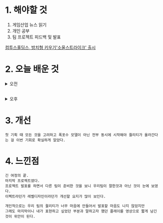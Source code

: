 
# 1. 해야할 것

1. 게임산업 뉴스 읽기 
2. 개인 공부  
3. 팀 프로젝트 피드백 및 발표

[컴투스홀딩스, 방치형 키우기'소울스트라이크' 출시](https://www.gamemeca.com/view.php?gid=1745019)



# 2. 오늘 배운 것

<details>
<summary>오전</summary>

## 팀 프로젝트 피드백

< 안영일, 김탁영 멘토님 피드백 >

Q. 여기서 중점을 둔 것, 전달하고자 하는 게임성이 무엇인가?

Q. 몬스터가 느낌표가 뜨는 확률은 몇 퍼센트냐?

Q. 보스의 공격 모션 중 플레이어가 공격하면 모션이 끊기는 것이 있나?\
플레이어가 몬스터를 공격해서 타격이 성공했을 때, 몬스터의 경직 또는 동작 멈춤이 없음.\
이어지는 동작에서 다른 모션이 나왔으면 좋겠다. 그런 것들이 플레이어 입장에서 짤짤이가 됨.
****
< 기타 >

쌓는 건 어려운데, 소비에 대한 피드백이 너무 가치가 없다.
- 얻는 걸 더 잘 얻게 하고, 소비도 접근성을 늘리면 더 좋지 않을까?

게임에서 보통 일반 몹과 싸워서 게이지를 채운 상태로 보스에게 갔을 때 게이지 먼저 쓰고 싸우는 형태\
- 플레이어에게 편의성을 주는 건데 지금 이게 없다.

스페셜 게이지 - 보상 심리에 비해 노력이 과하게 들어간다. 역으로 너무 피드백이 강하면 그것만 유도하게 됨.

> 세키로의 경우 - 몬스터의 공격력이 높으면 플레이어가 체간쌓는게 쉽고, 공격력이 낮으면 체간쌓는 게 어려움.

- 새로운 유저는 느낌표도 모를 것.
- 느낌표가 떠서 게이지를 채우고 싸우는 것은 이 게임의 일부분.
- 게이지에 대한 유저 경험은 다를 것을 생각해라.

- 공격범위가 너무 작음. 플레이하는 입장에서는 공격범위가 넓은 게 좋음.

내가 가장 좋았던 플레이 경험과 내가 만든 게임을 계속 비교하면서 이게 재미있나? 밋밋하지 않은가? 하고 계속 생각해야 함. 비교분석하며 발전시켜야 함.
****
< 레벨디자인 > 

- 실외에서 실내로 나가는 것 좋았다.
- 실내에서의 전투가 난잡하다. 2마리가 아니라 1마리가 낫지 않았을까?
- 2마리가 나오는 것은 게임의 중후반부에 사용된다.(세키로의 경우)
- 플레이어가 전투 경험을 숙달하게 하기 위해서는 생각보다 학습 경험이 많이 필요함.

- 플레이어가 처음에 보스룸까지 바로 갈 수 있느냐?
- 각 방이 비슷한 느낌이 듦. 간단한 세팅만으로도 조명으로도 플레이어가 환경을 다르게 느끼게 할 수 있음. 플레이어가 지루하지않게 할 환경을 만들어야 함.
- 환경 변화로 플레이어는 여기가 보스 방
> 벽에 그 섹터에 네이밍을 적어두는 데, 
> 크게크게 더미로 하는 게 나음. 그래비티가 너무 세세해도 플레이어는 그냥 지나침.
> 빛을 이용
> 빛나는 오브젝트들을 배치하면
> 메마른 환경이지만, 어느 방에는 꽃이 피어있다. 환경의 변화. 문의 모양 형태

내부에서 외부로 나갈 때 - 보스를 죽이면 벽이 부서짐. 불이 꺼짐. 보스 눈만 보임. 가까이 가면 실루엣이 점점 노출되게. 연출적인 요소. 

- 사람들이 흥분하게 집중하게, 약간의 연출적인 요소를 추가해도 다 달라짐.
- 유저들에게 어필. 사람들의 몰입감을 높히는 장치.

레벨디자인의 디테일
덩치가 큰 몬스터가 있는 지역 - 벽이 깨져있음.
빠른 몬스터가 있는 지역 - 벽에 그을음이 있음. 긁힌 자국이 있음.

****
< 현재 만들어 놓은 기획서 >
```
현재 어떤 데이터를 쓰는 걸 적어야 아는 사람만 알 수 있는 문서. 
설명이 들어가야함. 
저를 뽑아주세요하는 포트폴리오를 만들기 위해서는 현재 포장을 많이 해야할 것이다.
뭐에 대해서 얘기하고자 하냐? 어떤 데이터를 쓰는 걸 적는 것보다
UI 표현 방식, 이미지 
```
****
< 무기 >
```
스패너 보기에 살상력이 있는 무기처럼 보이진 않다. 약간 아쉽다.
무기를 점점 더 발전시키는 게 어떻냐? 바꿔 끼워서 무기를 만든다면, 유저에게 또다른 재미있는 고민을 하게 할 수 있음. 무기를 쓰고 버리는 게 아니라. 
기획의 차별화를 둔다는 것은 이런 것. 플레이어에게 변수를 줘라. -> 세키로의 의수강화, P의거짓은 무기 조합. 
게임 내 전체적인 플로우안에 존재하는 톤앤매너가 존재함. 게임의 중요 부분은 안 건드리고 사이드에 변화를 준다. 소모성 아이템. 피지컬적인 부분을 보완해주는. 이런 방향은 어떤가?
이것만 해서 이걸 얻을 수 있어. 획일적인 것이 아니라. 이걸안해도 이걸 얻을 수 있어. 선택지의 폭을 넓혀봐라.
```
****
> 그냥 보스를 처음부터 가게하는 것이 어땠는가? 자유도를 높이는 것. 어차피 젤다에서도 용이다 하고 가서 처음부터 죽는다. 

> 어드벤처 요소가 있어야 함. 

> 더 완성을 시켜서 만들면 좋은 포트폴리오가 될 것.
> 레벨을 수정에 수정을 더한게 보인다.
> 원안과 최종본이 얼마나 달라졌는지 포트폴리오에 보여주는 것 굉장히 좋을 것. 

- 뭐든지 비율이 중요함. 강약중약. 공격에 대한 강약중약을 넣어서 플레이어가 리듬감을 느끼게 해라. 연속기도 약중강

- 게이지가 다 차면 플레이어 몸에 이펙트가 뾰로롱 차서 시각적으로 보이게 하는 것 어떤가? 청각적인 것 보다 시각적. 그리고 오감을 만족해야함.

- 전투를 봐야하는 상황. HP와 게이지창을 보기 힘듦. 잠깐의 시선을 안함. 그래서 플레이어 자체에 시각적인 것을 넣어야 함.
</details>

##

<details>
<summary>오후</summary>

## 프로젝트 발표회

파이널 프로젝트를 발표하는 시간이었다.

2개월간 기획하고 직접 구현하여 결과물을 보고하는 형식이라 딱딱한 자리일줄 알았지만 생각보다 편안한 분위기였다.
> 프로그램의 투자가 얼마나 효과적이었나를 보여주는 자리라고 생각한다.

### 1. Universe : 문

![image](https://github.com/JM94Ent/TIL-WIL/assets/143363550/d34c9093-bd4e-4b41-84a5-c0c99019c64e)

폭격으로 부서진 도시와 축제로 불꽃놀이가 터지는 도시를 왼쪽과 오른쪽에 두고 그 사이를 문으로 둔 영상이었다.

![image](https://github.com/JM94Ent/TIL-WIL/assets/143363550/9d64cef7-f9cc-4dfe-bea9-ce2f6f53896b)

![image](https://github.com/JM94Ent/TIL-WIL/assets/143363550/896fc97e-f134-4cd3-a8b4-7440114a8651)

![image](https://github.com/JM94Ent/TIL-WIL/assets/143363550/695f3259-82d8-406a-a473-b2b826b33a36)

> 뭘 표현하려고 하는지는 알겠는데 표현 방법의 가짓수와 연출이 준비하고 만든 기간에 비해 너무 아쉬웠다.\
> 게다가 우리는 직접적인 경험을 만들어야 하는 입장으로서 이 정도 퀄리티는 너무 낮다.
****
### 2. 향우회 : 괴물의집

연구소에서 깨어난 아델이 델라라는 머릿속 목소리를 통해 탈출하는 서바이벌 총게임이었다.\
기획의도는 탐험과 다양한 총기류를 이용하여 액션 게임이었다.

> 기획과 레벨디자인 모두 좋았지만 연출이 아쉬웠다.\
> 플레이어 피격시 흔들리는 화면도 그저 불쾌한 경험이었다.\
> 최종 발표 자료인데 PPT가 시인성 포함하여 대충만든 느낌이었고 시연영상 또한 좋지 못했다.\

****
### 3. 아프리카북극곰 : 격투게임

상대방을 밀어서 화면밖으로 밀어내어 아웃시키면 승리하는 게임.\
변신이라는 게이지가 있어서 변신을 하게되면 캐릭터 스텟이 올라가서 일발역전을 할 수 있게 만들었다.\
기획의도는 슈퍼스매시 브라더스의 게임시스템을 모방한 게임.

> 게임의 완성도와 포장까지해서 시중에서 판매하는 패키지 게임에 가장 가깝게 만들었다.\
> 하지만 이 게임만의 특징과 전투에서 오는 피드백이 빈약했다.\
> 캐릭터와 이팩트를 많이 키웠으면 좀 더 멋진 게임이 되지 않았을까?\
> 개인적으로 우리 팀이 만든 게임이 이 정도 퀄리티였으면 좋겠다고 생각했다.
****
### 4. X4 : Seven Bridge

![image](https://github.com/JM94Ent/TIL-WIL/assets/143363550/f42b32ea-fe4a-48f9-98b5-f18f41f358d3)

![image](https://github.com/JM94Ent/TIL-WIL/assets/143363550/be0a7995-647f-435d-955f-bc9c9497a97e)

![image](https://github.com/JM94Ent/TIL-WIL/assets/143363550/5e995877-7abf-4181-8537-b866ead88fd9)

각 스테이지의 일정 갯수의 아이템을 먹으면 키 아이템이 등장하여 그것을 수집하는 게임.\
전부 다 모으면 다리를 완성하고 게임 클리어가 된다.

> 레벨디자인과 이펙트는 정말 멋진 게임이었다.\
> 하지만 게임성에서는 좀 많이 부족하다고 느낀다. 왜 아이템을 모아 다리를 완성해야하는지 동기가 없다.\
> 기획 의도가 잘 느껴지지 않는 느낌.
****
### 5. Cats : IDENTITY

제임스라는 주인공이 정신세계에서 PTSD의 근원을 찾아 없애는 것이 목적.
기획의도는 소울라이크 게임을 소울라이트로 만들어 많은 사람들이 입문하여 소울류 게임을 좋아했으면 하는 바램으로 만들었다.
> QA를 많이 못한게 아쉽다.

![image](https://github.com/JM94Ent/TIL-WIL/assets/143363550/38ef4fad-a9f1-40b7-a936-0f99aa74962c)

![image](https://github.com/JM94Ent/TIL-WIL/assets/143363550/91c8ae5b-db5d-4a11-a05f-c02e8537b0fc)

![image](https://github.com/JM94Ent/TIL-WIL/assets/143363550/d41762db-a91b-4e66-bc0c-36c2d7ab275c)

![image](https://github.com/JM94Ent/TIL-WIL/assets/143363550/1d5f3984-66ed-4b5e-ab49-3797c2f52f7c)

![image](https://github.com/JM94Ent/TIL-WIL/assets/143363550/349e6bee-aa53-48d8-b43e-a4ed017ea684)

![image](https://github.com/JM94Ent/TIL-WIL/assets/143363550/fc6c7af5-dcb6-4503-b8c2-26caaf4cca69)

![image](https://github.com/JM94Ent/TIL-WIL/assets/143363550/43ce37e2-3067-4310-8d5e-66350114e6c5)

![image](https://github.com/JM94Ent/TIL-WIL/assets/143363550/e912baba-f17c-4dc6-9924-4297e20bb799)

![image](https://github.com/JM94Ent/TIL-WIL/assets/143363550/f61096f3-7811-4068-87ed-d71dc19f0617)

![image](https://github.com/JM94Ent/TIL-WIL/assets/143363550/c72fd706-1acd-45f1-ae8a-7a47d71355e1)

![image](https://github.com/JM94Ent/TIL-WIL/assets/143363550/7dffbf33-9f96-41e5-92f9-5533b4534794)

![image](https://github.com/JM94Ent/TIL-WIL/assets/143363550/fabbc3b9-de1d-4c84-8ec5-26129a51ff7b)

![image](https://github.com/JM94Ent/TIL-WIL/assets/143363550/b710cbb2-b85c-44bc-9e0e-8cf19b2f8ec8)

![image](https://github.com/JM94Ent/TIL-WIL/assets/143363550/4ceae610-4b80-4c2b-a40e-2817f4cb24ae)

![image](https://github.com/JM94Ent/TIL-WIL/assets/143363550/7a77bca6-44a1-47a9-a36b-919955da3ddd)

![image](https://github.com/JM94Ent/TIL-WIL/assets/143363550/50ea02c5-023b-486e-b5fd-cba8de70d011)

![image](https://github.com/JM94Ent/TIL-WIL/assets/143363550/0ae38b76-8c95-49ef-8ffe-3808ba9e2d4f)

![image](https://github.com/JM94Ent/TIL-WIL/assets/143363550/226dc52f-1c6f-492b-8ac8-77b55a883b96)

![image](https://github.com/JM94Ent/TIL-WIL/assets/143363550/43917b71-fcf0-4993-9a9e-1529d73375c6)

****
</details>




# 3. 개선
```
첫 기획 때 모든 것을 고려하고 폭포수 모델이 아닌 전부 동시에 시작해야 퀄리티가 올라간다는 걸 이번 기회로 확실하게 알았다.
```


# 4. 느낀점
```
긴 여정의 끝.
마지막 프로젝트였다.
프로젝트 발표를 하면서 다른 팀이 준비한 것을 보니 우리팀이 잘한것과 아닌 것이 눈에 보였다.
이펙트라던가 레벨디자인이라던가 개선할 요지가 많이 보인다.

개인적으로는 우리 팀의 퀄리티가 너무 마음에 안들어서 발표할 마음도 나지 않았지만
그래도 마지막이니 내가 표현하고 싶었던 부분과 말하고자 했던 플레이를 영상으로 짧게 남긴 것이 위안이 된다.
```


